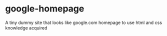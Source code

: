 # google-homepage
A tiny dummy site that looks like google.com homepage to use html and css knowledge acquired
